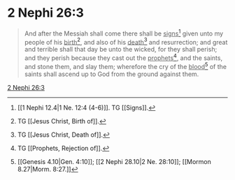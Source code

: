 # 2 Nephi 26:3

> And after the Messiah shall come there shall be <u>signs</u>[^a] given unto my people of his <u>birth</u>[^b], and also of his <u>death</u>[^c] and resurrection; and great and terrible shall that day be unto the wicked, for they shall perish; and they perish because they cast out the <u>prophets</u>[^d], and the saints, and stone them, and slay them; wherefore the cry of the <u>blood</u>[^e] of the saints shall ascend up to God from the ground against them.

[2 Nephi 26:3](https://www.churchofjesuschrist.org/study/scriptures/bofm/2-ne/26?lang=eng&id=p3#p3)


[^a]: [[1 Nephi 12.4|1 Ne. 12:4 (4-6)]]. TG [[Signs]].
[^b]: TG [[Jesus Christ, Birth of]].
[^c]: TG [[Jesus Christ, Death of]].
[^d]: TG [[Prophets, Rejection of]].
[^e]: [[Genesis 4.10|Gen. 4:10]]; [[2 Nephi 28.10|2 Ne. 28:10]]; [[Mormon 8.27|Morm. 8:27.]]
